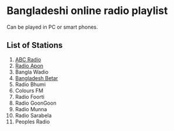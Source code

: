 # Bangladeshi online radio playlist

Can be played in PC or smart phones.

## List of Stations

1. [ABC Radio](https://www.abcradio.fm/)
1. [Radio Apon](http://www.radioapon.com/)
1. Bangla Wadio
1. [Bangladesh Betar](http://www.betar.gov.bd/)
1. Radio Bhumi
1. Colours FM
1. Radio Foorti
1. Radio GoonGoon
1. Radio Munna
1. Radio Sarabela
1. Peoples Radio
